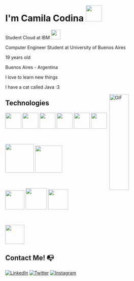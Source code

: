# I'm Camila Codina <img src="https://media.giphy.com/media/Cmr1OMJ2FN0B2/giphy.gif" width="50">

<p> Student Cloud at IBM <img src="https://media.giphy.com/media/7JQIe39F9KsCNN9f99/giphy.gif" width="30"> </p>

<p> Computer Engineer Student at University of Buenos Aires </p>

<p> 19 years old </p>
<p> Buenos Aires - Argentina </p>
<p> I love to learn new things </p>
<p> I have a cat called Java :3 </p>

<img width = "35%" align="right" alt="GIF" height="300px" src="https://media.giphy.com/media/LmNwrBhejkK9EFP504/giphy.gif" />


## Technologies

<p align="left">
<img src="https://midu.dev/images/tags/node.png" width="50">
<img src="https://impact-hr.com/wp-content/uploads/2017/04/javascript_round.png" width="50">
<img src="https://cdn.pixabay.com/photo/2017/08/05/11/16/logo-2582748_960_720.png" width="50">
<img src="https://cdn.pixabay.com/photo/2017/08/05/11/16/logo-2582747_1280.png" width="50">
<img src="https://cdn.iconscout.com/icon/free/png-256/bootstrap-7-1175254.png" width="50">
<img src="https://lh3.googleusercontent.com/proxy/kGrKqa4HLLCQl5v0rI96FXOQ0mvxtMVOp6gKV-ljkd-HyzNAVBYeKiqL9iEI1ZHhXXSFPX3zPb4vEuaBlZrX3RMIciqK-1O-9aEbo4X4CQ3DKAldDZkH0qYJncCAOyJkAKiINkwNU6qfEU7387w19TA" width="50">
</p>
<br>

<p align="left">
<img width="90" src="https://miro.medium.com/max/5200/0*pKLAVm71xwJa8vJz.png"> 
<img width="85" src="https://git-scm.com/images/logos/downloads/Git-Logo-2Color.png">
</p>
<br>

<p align="left">
<img height=60px src="https://encrypted-tbn0.gstatic.com/images?q=tbn%3AANd9GcTApU_6Eg4oWx3NMhLifHmNEkxjeMxfd3oGUA&usqp=CAU">
<img height=67px src="https://d15shllkswkct0.cloudfront.net/wp-content/blogs.dir/1/files/2019/05/Kubernetes_New.png">
<img height=63px src="https://upload.wikimedia.org/wikipedia/commons/3/3a/OpenShift-LogoType.svg">
</p>
<br>

<p align="left"><img src="https://itconnect.lat/portal/wp-content/uploads/2019/08/IBM-Cloud.png" height=60px></p>


## Contact Me! :mailbox_with_no_mail:

<a href="https://www.linkedin.com/in/camila-codina-48ab64193/" target="_blank"><img src="https://img.shields.io/badge/LinkedIn-%230077B5.svg?&style=flat-square&logo=linkedin&logoColor=white" alt="LinkedIn"></a>
<a href="https://twitter.com/CamyCodi" target="_blank"><img src="https://img.shields.io/badge/-Twitter-1da1f2?style=flat-square&labelColor=1da1f2&logo=twitter&logoColor=white" alt="Twitter"></a>
<a href="https://www.instagram.com/camy.codi/" target="_blank"><img src="https://img.shields.io/badge/Instagram-%23E4405F.svg?&style=flat-square&logo=instagram&logoColor=white" alt="Instagram"></a>

